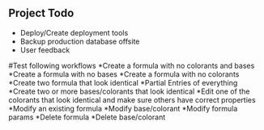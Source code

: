 ## Project Todo

* Deploy/Create deployment tools
* Backup production database offsite
* User feedback

#Test following workflows
*Create a formula with no colorants and bases
*Create a formula with no bases
*Create a formula with no colorants
*Create two formula that look identical
*Partial Entries of everything
*Create two or more bases/colorants that look identical
*Edit one of the colorants that look identical and make sure others have correct properties
*Modify an existing formula
*Modify base/colorant
*Modify formula params
*Delete formula
*Delete base/colorant
